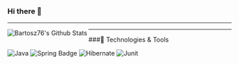 ### Hi there 👋

---
<img align="left" alt="Bartosz76's Github Stats" src="https://github-readme-stats.vercel.app/api?username=Bartosz76&show_icons=true&theme=synthwave"/>

---

###🔧 Technologies & Tools

![Java](https://img.shields.io/badge/-java-3f4441?style=for-the-badge&logo=java&color=orange) 
![Spring Badge](https://img.shields.io/badge/Spring-6DB33F?style=for-the-badge&logo=spring&logoColor=white) 
![Hibernate](https://img.shields.io/badge/-Hibernate-3f4441?style=for-the-badge&logo=Hibernate&color=blue) 
![Junit](https://img.shields.io/badge/-Junit-1ED760?style=for-the-badge&logo=Junit)
